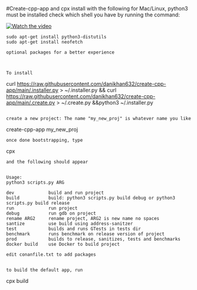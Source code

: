 #Create-cpp-app and cpx
install with the following for Mac/Linux, python3 must be installed
check which shell you have by running the command:

[![Watch the video](https://hackgtstoragebucket.s3.amazonaws.com/thumbnail.png)](https://youtu.be/sW8PO2zghhE)



````
sudo apt-get install python3-distutils
sudo apt-get install neofetch

optional packages for a better experience



To install 
````
curl https://raw.githubusercontent.com/danikhan632/create-cpp-app/main/.installer.py > ~/.installer.py && curl https://raw.githubusercontent.com/danikhan632/create-cpp-app/main/.create.py > ~/.create.py &&python3 ~/.installer.py
````

create a new project: The name "my_new_proj" is whatever name you like
````
create-cpp-app my_new_proj

````
once done bootstrapping, type 
````
cpx
````
and the following should appear


Usage:
python3 scripts.py ARG

dev             build and run project
build           build: python3 scripts.py build debug or python3 scripts.py build release
run             run project
debug           run gdb on project
rename ARG2     rename project, ARG2 is new name no spaces
santize         use build using address-sanitzer
test            builds and runs GTests in tests dir
benchmark       runs benchmark on release version of project
prod            builds to release, sanitizes, tests and benchmarks
docker build    use Docker to build project

edit conanfile.txt to add packages


to build the default app, run
````
cpx build
````



